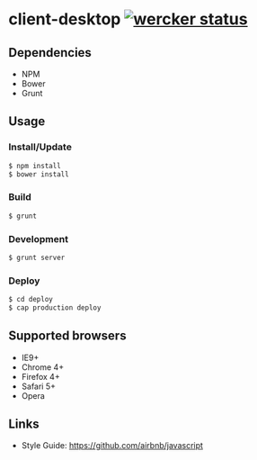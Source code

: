 # client-desktop [![wercker status](https://app.wercker.com/status/632b9941c98f988188237f4395abeade/m/)](https://app.wercker.com/project/bykey/632b9941c98f988188237f4395abeade)

## Dependencies
* NPM
* Bower
* Grunt

## Usage

### Install/Update
```sh
$ npm install
$ bower install
```

### Build
```sh
$ grunt
```

### Development
```sh
$ grunt server
```

### Deploy
```sh
$ cd deploy
$ cap production deploy
```

## Supported browsers
* IE9+
* Chrome 4+
* Firefox 4+
* Safari 5+
* Opera

## Links

* Style Guide: https://github.com/airbnb/javascript
